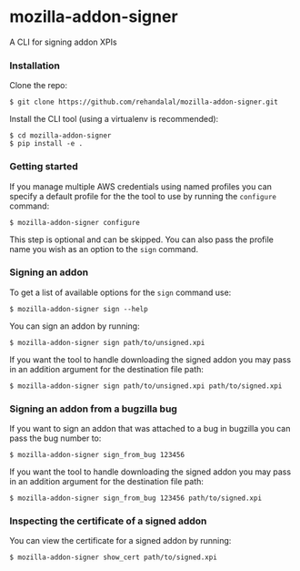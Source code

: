 # mozilla-addon-signer
A CLI for signing addon XPIs


### Installation

Clone the repo:
```
$ git clone https://github.com/rehandalal/mozilla-addon-signer.git
```

Install the CLI tool (using a virtualenv is recommended):
```
$ cd mozilla-addon-signer
$ pip install -e .
```

### Getting started

If you manage multiple AWS credentials using named profiles you can 
specify a default profile for the the tool to use by running the 
`configure` command:
```
$ mozilla-addon-signer configure
```

This step is optional and can be skipped. You can also pass the
profile name you wish as an option to the `sign` command.

### Signing an addon

To get a list of available options for the `sign` command use:
```
$ mozilla-addon-signer sign --help
```

You can sign an addon by running:
```
$ mozilla-addon-signer sign path/to/unsigned.xpi
```

If you want the tool to handle downloading the signed addon you may
pass in an addition argument for the destination file path:
```
$ mozilla-addon-signer sign path/to/unsigned.xpi path/to/signed.xpi
```

### Signing an addon from a bugzilla bug

If you want to sign an addon that was attached to a bug in bugzilla
you can pass the bug number to:
```
$ mozilla-addon-signer sign_from_bug 123456
```

If you want the tool to handle downloading the signed addon you may
pass in an addition argument for the destination file path:
```
$ mozilla-addon-signer sign_from_bug 123456 path/to/signed.xpi
```

### Inspecting the certificate of a signed addon

You can view the certificate for a signed addon by running:
```
$ mozilla-addon-signer show_cert path/to/signed.xpi
```
